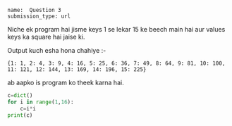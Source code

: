 ```ngMeta
name:  Question 3
submission_type: url
```

Niche ek program hai jisme keys 1 se lekar 15 ke beech main hai aur values keys ka square hai jaise ki.

Output kuch esha hona chahiye :-

```
{1: 1, 2: 4, 3: 9, 4: 16, 5: 25, 6: 36, 7: 49, 8: 64, 9: 81, 10: 100, 11: 121, 12: 144, 13: 169, 14: 196, 15: 225} 
 ```

ab aapko is program ko theek karna hai.	

```python
c=dict()
for i in range(1,16):
	c=i*i
print(c) 
 ```

